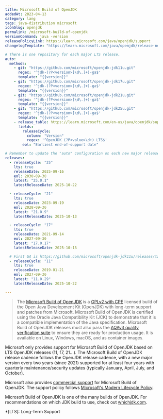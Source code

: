 ```yaml
---
title: Microsoft Build of OpenJDK
addedAt: 2023-04-13
category: lang
tags: java-distribution microsoft
iconSlug: openjdk
permalink: /microsoft-build-of-openjdk
versionCommand: java -version
releasePolicyLink: https://learn.microsoft.com/java/openjdk/support
changelogTemplate: "https://learn.microsoft.com/java/openjdk/release-notes#openjdk-{{'__RELEASE_CYCLE__'|replace:'.',''}}"

# There is one repository for each major LTS release.
auto:
  methods:
    - git: "https://github.com/microsoft/openjdk-jdk11u.git"
      regex: '^jdk-(?P<version>[\d\.]+)-ga$'
      template: "{{version}}"
    - git: "https://github.com/microsoft/openjdk-jdk17u.git"
      regex: '^jdk-(?P<version>[\d\.]+)-ga$'
      template: "{{version}}"
    - git: "https://github.com/microsoft/openjdk-jdk21u.git"
      regex: '^jdk-(?P<version>[\d\.]+)-ga$'
      template: "{{version}}"
    - git: "https://github.com/microsoft/openjdk-jdk25u.git"
      regex: '^jdk-(?P<version>[\d\.]+)-ga$'
      template: "{{version}}"
    - release_table: https://learn.microsoft.com/en-us/java/openjdk/support#release-and-servicing-roadmap
      fields:
        releaseCycle:
          column: "Version"
          regex: '^OpenJDK (?P<value>\d+) LTS$'
        eol: "Earliest end-of-support date"

# Remember to update the "auto" configuration on each new major release.
releases:
  - releaseCycle: "25"
    lts: true
    releaseDate: 2025-09-16
    eol: 2030-09-30
    latest: "25.0.1"
    latestReleaseDate: 2025-10-22

  - releaseCycle: "21"
    lts: true
    releaseDate: 2023-09-19
    eol: 2028-09-30
    latest: "21.0.9"
    latestReleaseDate: 2025-10-13

  - releaseCycle: "17"
    lts: true
    releaseDate: 2021-09-14
    eol: 2027-09-30
    latest: "17.0.17"
    latestReleaseDate: 2025-10-13

  # First GA is https://github.com/microsoft/openjdk-jdk11u/releases/tag/jdk-11.0.2-ga
  - releaseCycle: "11"
    lts: true
    releaseDate: 2019-01-21
    eol: 2027-09-30
    latest: "11.0.29"
    latestReleaseDate: 2025-10-22

---
```


> The [Microsoft Build of OpenJDK](https://learn.microsoft.com/java/openjdk/) is a [GPLv2 with CPE](https://openjdk.org/legal/gplv2+ce.html)
> licensed build of the Open Java Development Kit (OpenJDK) with long-term support and patches from
> Microsoft. Microsoft Build of OpenJDK is certified using the Oracle Java Compatibility Kit (JCK)
> to demonstrate that it is a compatible implementation of the Java specification. Microsoft Build
> of OpenJDK releases must also pass the [AQAvit quality verification suite](https://adoptium.net/aqavit/)
> to ensure they are ready for production usage. It is available on Linux, Windows, macOS, and as
> container images.

Microsoft only provides support for Microsoft Build of OpenJDK based on LTS OpenJDK releases (11, 17,
21...). The Microsoft Build of OpenJDK release cadence follows the OpenJDK release cadence, with a
new major version every two years (since 2021) supported for at least four years with quarterly
maintenance/security updates (typically January, April, July, and October).

Microsoft also provides [commercial support](https://learn.microsoft.com/java/openjdk/support#commercial-support)
for Microsoft Build of OpenJDK. The support policy follows [Microsoft's Modern Lifecycle
Policy](https://learn.microsoft.com/lifecycle/policies/modern).

Microsoft Build of OpenJDK is one of the many builds of OpenJDK. For recommendations on which JDK
build to use, check out [whichjdk.com](https://whichjdk.com/#microsoft-build-of-openjdk).

*[LTS]: Long-Term Support
